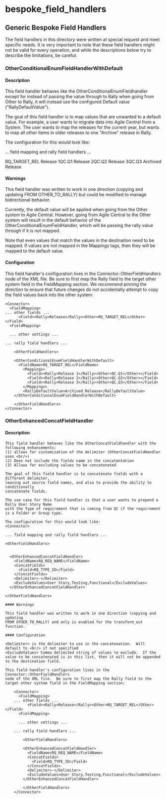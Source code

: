 bespoke_field_handlers
======================

## Generic Bespoke Field Handlers

The field handlers in this directory were written at special request
and meet specific needs.  It is very important to note that these
field handlers might not be valid for every operation, and while the
descriptions below try to describe the limitations, be careful.


### OtherConditionalEnumFieldHandlerWithDefault

#### Description

This field handler behaves like the OtherConditionalEnumFieldhandler except for
instead of passing the value through to Rally when going from Other to Rally,
it will instead use the configured Default value ("RallyDefaultValue").  

The goal of this field handler is to map values that are unwanted to a
default value.  For example, a user wants to migrate data into Agile Central
from a System.  The user wants to map the releases for the current year, but
wants to map all other items in older releases to one "Archive" release in Rally.  

The configuration for this would look like:  
<Connector>

... field mapping and rally field handlers ...

<OtherFieldHandlers>

  <OtherConditionalEnumFieldHandlerWithDefault>
    <FieldName>RQ_TARGET_REL</FieldName>
      <Mappings>
        <Field><Rally>Release 1</Rally><Other>QC.Q1</Other></Field>
        <Field><Rally>Release 2</Rally><Other>QC.Q2</Other></Field>
        <Field><Rally>Release 3</Rally><Other>QC.Q3</Other></Field>
      </Mappings>
      <RallyDefaultValue>Archived Release</RallyDefaultValue>
  </OtherConditionalEnumFieldHandlerWithDefault>

</OtherFieldHandlers>

#### Warnings

This field handler was written to work in one direction (copying and updating
FROM OTHER_TO_RALLY) but could be modified to manage bidirectional behavior.  

Currently, the default value will be applied when going from the Other
system to Agile Central.  However, going from Agile Central to the
Other system will result in the default behavior of the
OtherConditionalEnumFieldHandler, which will be passing the rally value
through if it is not mapped.

Note that even values that match the values in the destination need to be mapped.
If values are not mapped in the Mappings tags, then they will be mapped
to the default value.

#### Configuration

This field handler's configuration lives in the Connector::OtherFieldHandlers
node of the XML file.  Be sure to first map the Rally field to the
target other system field in the FieldMapping section.  We recommend pinning the
direction to ensure that future changes do not accidentally attempt to copy
the field values back into the other system:

    <Connector>
      <FieldMapping>
    ... other fields ...
          <Field><Rally>Release</Rally><Other>RQ_TARGET_REL</Other></Field>
      <FieldMapping>

      ... other settings ...

    ... rally field handlers ...

        <OtherFieldHandlers>

        <OtherConditionalEnumFieldHandlerWithDefault>
          <FieldName>RQ_TARGET_REL</FieldName>
            <Mappings>
              <Field><Rally>Release 1</Rally><Other>QC.Q1</Other></Field>
              <Field><Rally>Release 2</Rally><Other>QC.Q2</Other></Field>
              <Field><Rally>Release 3</Rally><Other>QC.Q3</Other></Field>
            </Mappings>
            <RallyDefaultValue>Archived Release</RallyDefaultValue>
        </OtherConditionalEnumFieldHandlerWithDefault>

        </OtherFieldHandlers>
    </Connector>


### OtherEnhancedConcatFieldHandler

#### Description

    This field handler behaves like the OtherConcatFieldhandler with the
    following enhancements:
    (1) allows for customization of the delimiter (OtherConcatFieldHandler uses <br/>)
    (2) Does not include the fields name in the concatentation
    (3) Allows for excluding values to be concatenated

    The goal of this field handler is to concatenate fields with a different delimiter,
    leaving out source field names, and also to provide the ability to conditionally
    concatenate fields.  

    The use case for this field handler is that a user wants to prepend a Rally User Story Name
    with the Type of requirement that is coming from QC if the requirement is a Folder or Group type.

    The configuration for this would look like:  
    <Connector>

    ... field mapping and rally field handlers ...

    <OtherFieldHandlers>


      <OtherEnhancedConcatFieldHandler>
        <FieldName>RQ_REQ_NAME</FieldName>
        <ConcatFields>
          <Field>RQ_TYPE_ID</Field>
        </ConcatFields>
        <Delimiter>-</Delimiter>
        <ExcludeValues>User Story,Testing,Functional</ExcludeValues>
      </OtherEnhancedConcatFieldHandler>

    </OtherFieldHandlers>

    #### Warnings

    This field handler was written to work in one direction (copying and updating
    FROM OTHER_TO_RALLY) and only is enabled for the transform_out function.  

    #### Configuration

    <Delimiter> is the delimiter to use in the concatenation.  Will default to <br/> if not specified
    <ExcludeValues> Comma delimited string of values to exclude.  If the value to be concatenated is in this list, then it will not be appended to the destination field.  

    This field handler's configuration lives in the Connector::OtherFieldHandlers
    node of the XML file.  Be sure to first map the Rally field to the
    target other system field in the FieldMapping section:

        <Connector>
          <FieldMapping>
        ... other fields ...
              <Field><Rally>Release</Rally><Other>RQ_TARGET_REL</Other></Field>
          <FieldMapping>

          ... other settings ...

        ... rally field handlers ...

            <OtherFieldHandlers>

            <OtherEnhancedConcatFieldHandler>
              <FieldName>RQ_REQ_NAME</FieldName>
              <ConcatFields>
                <Field>RQ_TYPE_ID</Field>
              </ConcatFields>
              <Delimiter>-</Delimiter>
              <ExcludeValues>User Story,Testing,Functional</ExcludeValues>
            </OtherEnhancedConcatFieldHandler>

            </OtherFieldHandlers>
        </Connector>
